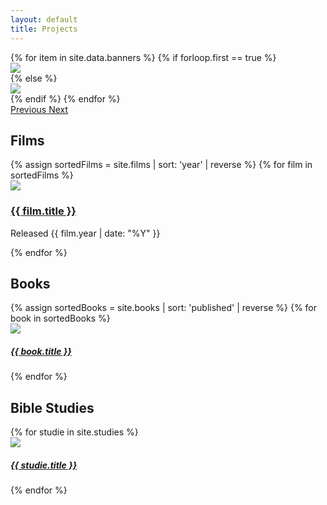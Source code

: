 ```yaml
---
layout: default
title: Projects
---
```

<!-- Featured Projects Banner -->
<div id="carouselControls" class="carousel slide" data-ride="carousel">
  <div class="carousel-inner">
    {% for item in site.data.banners %}
      {% if forloop.first == true %}
        <div class="carousel-item active">
          <img src="{{ item.banner_image }}" class="d-block w-100">
        </div>
      {% else %}
      <div class="carousel-item">
        <img src="{{ item.banner_image }}" class="d-block w-100">
      </div>
      {% endif %}
    {% endfor %}
  </div>
  <a class="carousel-control-prev" href="#carouselControls" role="button" data-slide="prev">
    <span class="carousel-control-prev-icon" aria-hidden="true"></span>
    <span class="sr-only">Previous</span>
  </a>
  <a class="carousel-control-next" href="#carouselControls" role="button" data-slide="next">
    <span class="carousel-control-next-icon" aria-hidden="true"></span>
    <span class="sr-only">Next</span>
  </a>
</div>

<!-- Horizontal scroll of films -->

<div class="row mx-0 mt-0 bg-white">
  <div class="col pt-3">
    <h2 class="text-center font-weight-bold">Films</h2>
  </div>
</div>
<div class="row mx-0 bg-white mb-5 px-3 pb-3">
  <div class="scrolling-wrapper d-flex">
    {% assign sortedFilms = site.films | sort: 'year' | reverse %}
    {% for film in sortedFilms %}
    <div class="card scrolling-card w-75 pt-3 px-3 m-3 border-light">
      <a href="{{ film.url }}">
        <div class="film-button">
          <img class="card-img-top scrolling-thumbnail" src="{{ film.packshot }}">
          <i class="bi bi-play-btn-fill"></i>
        </div>
      </a>
      <div class="card-body text-center">
        <h3><a href="{{ film.url }}">{{ film.title }}</a></h3>
        <p>Released {{ film.year | date: "%Y" }}</p>
      </div>
    </div>
    {% endfor %}
  </div>
</div>


<!-- Horizontal Scroll of Books -->
<div class="row mt-3 mx-0 py-3 bg-white">
  <div class="col">
    <h2 class="text-center font-weight-bold">Books</h2>
  </div>
</div>
<div class="row mx-0 bg-white px-3 pb-3 mb-5">
  <div class="scrolling-wrapper d-flex">
    {% assign sortedBooks = site.books | sort: 'published' | reverse %}
    {% for book in sortedBooks %}
    <div class="col-5 col-md-3 col-xl-2 card text-center scrolling-card mx-3 mb-3 border-light">
      <img class="card-img-top" src="{{ book.coverImage }}">
      <div class="card-body">
        <h5 class="card-title"><a class="stretched-link" href="{{ book.url }}">{{ book.title }}</a></h5>
      </div>
    </div>
    {% endfor %}
  </div>
</div>

<!-- Horizontal scroll of Bible Studies -->
<div class="row mx-0 mt-3 py-3 bg-white">
  <div class="col">
    <h2 class="text-center font-weight-bold">Bible Studies</h2>
  </div>
</div>
<div class="row mx-0 bg-white px-3 pb-3 mb-5">
  <div class="scrolling-wrapper d-flex">
    {% for studie in site.studies %}
    <div class="col-5 col-md-3 col-xl-2 card text-center scrolling-card mx-3 mb-3 border-light">
      <img class="card-img-top" src="{{ studie.coverImage }}">
      <div class="card-body">
        <h5 class="card-title"><a class="stretched-link" href="{{ studie.url }}">{{ studie.title }}</a></h5>
      </div>
    </div>
    {% endfor %}
  </div>
</div>
